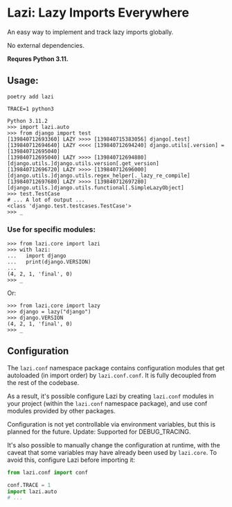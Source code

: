 # Lazi: Lazy Imports Everywhere

An easy way to implement and track lazy imports globally.

No external dependencies.

**Requres Python 3.11.**

## Usage:

```shell
poetry add lazi
```
```shell
TRACE=1 python3
```
```pycon
Python 3.11.2
>>> import lazi.auto
>>> from django import test
[139840712693360] LAZY >>>> [139840715383056] django[.test]
[139840712694640] LAZY <<<< [139840712694240] django.utils[.version] = [139840712695040]
[139840712695040] LAZY >>>> [139840712694880] [django.utils.]django.utils.version[.get_version]
[139840712696720] LAZY >>>> [139840712696000] [django.utils.]django.utils.regex_helper[._lazy_re_compile]
[139840712697680] LAZY >>>> [139840712697280] [django.utils.]django.utils.functional[.SimpleLazyObject]
>>> test.TestCase
# ... A lot of output ...
<class 'django.test.testcases.TestCase'>
>>> _
```

### Use for specific modules:

```pycon
>>> from lazi.core import lazi
>>> with lazi:
...   import django
...   print(django.VERSION)
... 
(4, 2, 1, 'final', 0)
>>> _
```

Or:

```pycon
>>> from lazi.core import lazy
>>> django = lazy("django")
>>> django.VERSION
(4, 2, 1, 'final', 0)
>>> _
```

## Configuration

The `lazi.conf` namespace package contains configuration modules
that get autoloaded (in import order) by `lazi.conf.conf`.
It is fully decoupled from the rest of the codebase.

As a result, it's possible configure Lazi by creating `lazi.conf`
modules in your project (within the `lazi.conf` namespace package),
and use conf modules provided by other packages.

Configuration is not yet controllable via environment variables,
but this is planned for the future. Update: Supported for DEBUG_TRACING.

It's also possible to manually change the configuration at runtime,
with the caveat that some variables may have already been used by
`lazi.core`. To avoid this, configure Lazi before importing it:

```python
from lazi.conf import conf

conf.TRACE = 1
import lazi.auto
# ...
```
